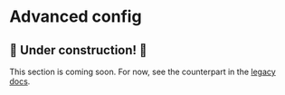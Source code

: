 # Advanced config

## 🚧 Under construction! 🚧

This section is coming soon. For now, see the counterpart in the [legacy docs][1].

<!-- @TODO VFS-7218 missing chapter -->

<!-- show how to use overlay.config or config.d, link to app.config of all services, warn not to tamper if you do not 
 know what you are doing-->

<!-- references -->

[1]: https://onedata.org/#/home/documentation/stable/doc/administering_onedata/onezone_tutorial[advanced-configuration].html
